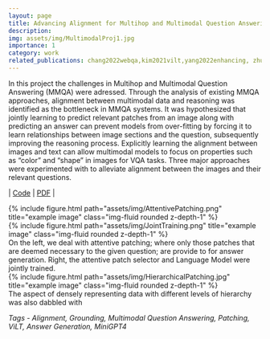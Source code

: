 ```yaml
---
layout: page
title: Advancing Alignment for Multihop and Multimodal Question Answering
description: 
img: assets/img/MultimodalProj1.jpg
importance: 1
category: work
related_publications: chang2022webqa,kim2021vilt,yang2022enhancing, zhu2023minigpt
---
```


In this project the challenges in Multihop and Multimodal Question Answering (MMQA) were adressed. Through the analysis of existing MMQA approaches, alignment between multimodal data and reasoning was identified as the bottleneck in MMQA systems. It was hypothesized that jointly learning to predict relevant patches from an image along with predicting an answer can prevent models from over-fitting by forcing it to learn relationships between image sections and the question, subsequently improving the reasoning process. Explicitly learning the alignment between images and text can allow multimodal models to focus on properties such as “color” and “shape” in images for VQA tasks. Three major approaches were experimented with to alleviate alignment between the images and their relevant questions.

| <a href = "https://github.com/deigant1998/MultimodalML">Code</a> | <a href = "https://drive.google.com/file/d/1iP6ohRkoVgM7GFHUAW7wXJ3L1fUYe2P8/view?usp=sharing">PDF</a> |


<div class="row">
    <div class="col-sm mt-2 mt-md-0">
        {% include figure.html path="assets/img/AttentivePatching.png" title="example image" class="img-fluid rounded z-depth-1" %}
    </div>
    <div class="col-sm mt-2 mt-md-0">
        {% include figure.html path="assets/img/JointTraining.png" title="example image" class="img-fluid rounded z-depth-1" %}
    </div>
</div>
<div class="caption">
    On the left, we deal with attentive patching; where only those patches that are deemed necessary to the given question; are provide to for answer generation. Right, the attentive patch selector and Language Model were jointly trained.
</div>
<div class="row">
    <div class="col-sm mt-3 mt-md-0">
        {% include figure.html path="assets/img/HierarchicalPatching.jpg" title="example image" class="img-fluid rounded z-depth-1" %}
    </div>
</div>
<div class="caption">
    The aspect of densely representing data with different levels of hierarchy was also dabbled with
</div>

<i>Tags - Alignment, Grounding, Multimodal Question Answering, Patching, ViLT, Answer Generation, MiniGPT4</i>
